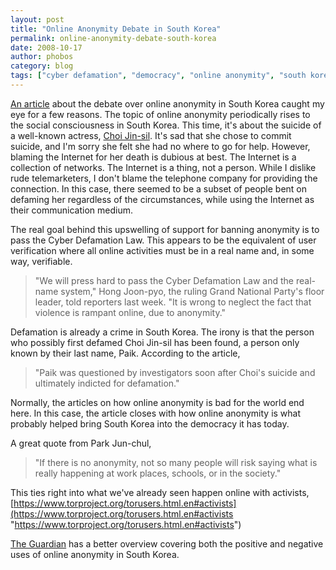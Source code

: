 ```yaml
---
layout: post
title: "Online Anonymity Debate in South Korea"
permalink: online-anonymity-debate-south-korea
date: 2008-10-17
author: phobos
category: blog
tags: ["cyber defamation", "democracy", "online anonymity", "south korea", "whistleblowers"]
---
```


[An article](http://www.tmcnet.com/usubmit/-online-anonymity-hotly-debated-south-korea-/2008/10/15/3707066.htm) about the debate over online anonymity in South Korea caught my eye for a few reasons. The topic of online anonymity periodically rises to the social consciousness in South Korea. This time, it's about the suicide of a well-known actress, [Choi Jin-sil](http://en.wikipedia.org/wiki/Choi_Jin-sil). It's sad that she chose to commit suicide, and I'm sorry she felt she had no where to go for help. However, blaming the Internet for her death is dubious at best. The Internet is a collection of networks. The Internet is a thing, not a person. While I dislike rude telemarketers, I don't blame the telephone company for providing the connection. In this case, there seemed to be a subset of people bent on defaming her regardless of the circumstances, while using the Internet as their communication medium.

The real goal behind this upswelling of support for banning anonymity is to pass the Cyber Defamation Law. This appears to be the equivalent of user verification where all online activities must be in a real name and, in some way, verifiable.

> "We will press hard to pass the Cyber Defamation Law and the real-name system," Hong Joon-pyo, the ruling Grand National Party's floor leader, told reporters last week. "It is wrong to neglect the fact that violence is rampant online, due to anonymity."

Defamation is already a crime in South Korea. The irony is that the person who possibly first defamed Choi Jin-sil has been found, a person only known by their last name, Paik. According to the article,

> "Paik was questioned by investigators soon after Choi's suicide and ultimately indicted for defamation."

Normally, the articles on how online anonymity is bad for the world end here. In this case, the article closes with how online anonymity is what probably helped bring South Korea into the democracy it has today.

A great quote from Park Jun-chul,

> "If there is no anonymity, not so many people will risk saying what is really happening at work places, schools, or in the society."

This ties right into what we've already seen happen online with activists, [https://www.torproject.org/torusers.html.en#activists](https://www.torproject.org/torusers.html.en#activists "https://www.torproject.org/torusers.html.en#activists")

[The Guardian](http://www.guardian.co.uk/technology/2008/oct/09/news.internet) has a better overview covering both the positive and negative uses of online anonymity in South Korea.

